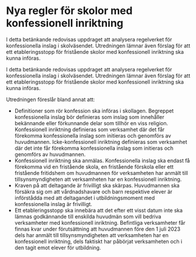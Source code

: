 # Nya regler för skolor med konfessionell inriktning

I detta betänkande redovisas uppdraget att analysera regelverket för konfessionella inslag i skolväsendet. Utredningen lämnar även förslag för att ett etableringsstopp för fristående skolor med konfessionell inriktning ska kunna införas.

I detta betänkande redovisas uppdraget att analysera regelverket för konfessionella inslag i skolväsendet. Utredningen lämnar även förslag för att ett etableringsstopp för fristående skolor med konfessionell inriktning ska kunna införas.

Utredningen föreslår bland annat att:

* Definitioner som rör konfession ska införas i skollagen. Begreppet konfessionella inslag bör definieras som inslag som innehåller bekännande eller förkunnande delar som tillhör en viss religion. Konfessionell inriktning definieras som verksamhet där det får förekomma konfessionella inslag som initieras och genomförs av huvudmannen. Icke-konfessionell inriktning definieras som verksamhet där det inte får förekomma konfessionella inslag som initieras och genomförs av huvudmannen.
* Konfessionell inriktning ska anmälas. Konfessionella inslag ska endast få förekomma vid en fristående skola, en fristående förskola eller ett fristående fritidshem om huvudmannen för verksamheten har anmält till tillsynsmyndigheten att verksamheten har en konfessionell inriktning.
* Kraven på att deltagande är frivilligt ska skärpas. Huvudmannen ska försäkra sig om att vårdnadshavare och barn respektive elever är införstådda med att deltagandet i utbildningsmoment med konfessionella inslag är frivilligt.
* Ett etableringsstopp ska innebära att det efter ett visst datum inte ska lämnas godkännande till enskilda huvudmän som vill bedriva verksamheter med konfessionell inriktning. Befintliga verksamheter får finnas kvar under förutsättning att huvudmannen före den 1 juli 2023 dels har anmält till tillsynsmyndigheten att verksamheten har en konfessionell inriktning, dels faktiskt har påbörjat verksamheten och i den tagit emot elever för utbildning.

